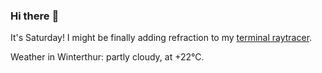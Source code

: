 ### Hi there :wave:

It's Saturday! I might be finally adding refraction to my [terminal raytracer](https://github.com/bewuethr/bash-raytracer).

Weather in Winterthur: partly cloudy, at +22°C.
